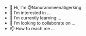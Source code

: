 - 👋 Hi, I’m @Nanurammeenatigerking
- 👀 I’m interested in ...
- 🌱 I’m currently learning ...
- 💞️ I’m looking to collaborate on ...
- 📫 How to reach me ...

<!---
Nanurammeenatigerking/Nanurammeenatigerking is a ✨ special ✨ repository because its `README.md` (this file) appears on your GitHub profile.
You can click the Preview link to take a look at your changes.
--->
